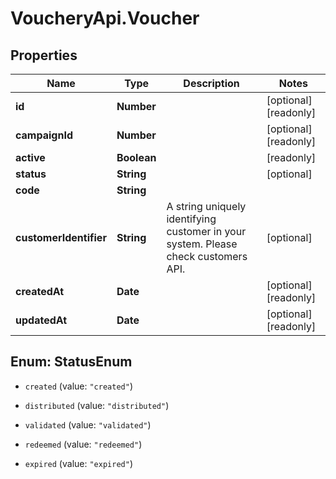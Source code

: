 # VoucheryApi.Voucher

## Properties

Name | Type | Description | Notes
------------ | ------------- | ------------- | -------------
**id** | **Number** |  | [optional] [readonly] 
**campaignId** | **Number** |  | [optional] [readonly] 
**active** | **Boolean** |  | [readonly] 
**status** | **String** |  | [optional] 
**code** | **String** |  | 
**customerIdentifier** | **String** | A string uniquely identifying customer in your system. Please check customers API. | [optional] 
**createdAt** | **Date** |  | [optional] [readonly] 
**updatedAt** | **Date** |  | [optional] [readonly] 



## Enum: StatusEnum


* `created` (value: `"created"`)

* `distributed` (value: `"distributed"`)

* `validated` (value: `"validated"`)

* `redeemed` (value: `"redeemed"`)

* `expired` (value: `"expired"`)




